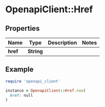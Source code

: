 # OpenapiClient::Href

## Properties

| Name | Type | Description | Notes |
| ---- | ---- | ----------- | ----- |
| **href** | **String** |  |  |

## Example

```ruby
require 'openapi_client'

instance = OpenapiClient::Href.new(
  href: null
)
```

